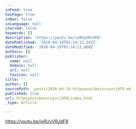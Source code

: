 ```yaml
---
inFeed: true
hasPage: true
inNav: false
inLanguage: null
starred: false
keywords: []
description: 'https://youtu.be/ixRUyVRJdF8'
datePublished: '2016-04-19T01:14:12.242Z'
dateModified: '2016-04-19T01:14:11.868Z'
authors: []
publisher:
  name: null
  domain: null
  url: null
  favicon: null
title: ''
author: []
sourcePath: _posts/2016-04-19-httpsyoutubeixruyvrjdf8.md
published: true
url: httpsyoutubeixruyvrjdf8/index.html
_type: Article

---
```

https://youtu.be/ixRUyVRJdF8